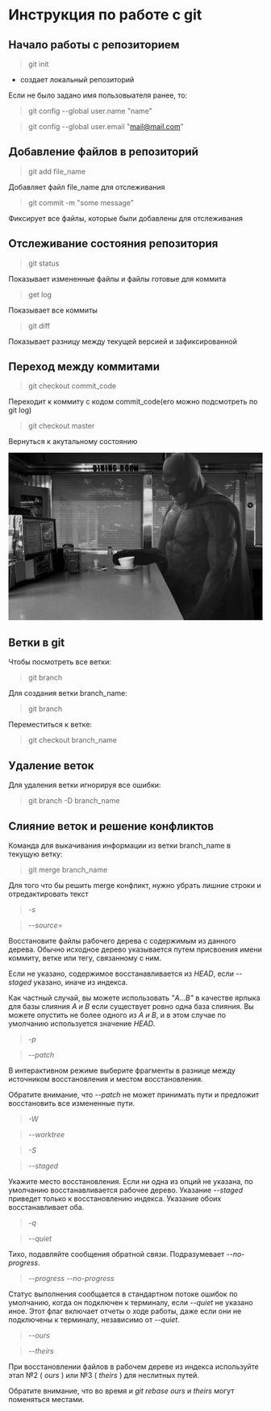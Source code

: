 # Инструкция по работе с git 

## Начало работы с репозиторием
>git init

* создает локальный репозиторий 

Если не было задано имя пользовыателя ранее, то:
>git config --global user.name "name"

>git config --global user.email  "mail@mail.com"

## Добавление файлов в репозиторий 
> git add file_name

Добавляет файл file_name для отслеживания

> git commit -m "some message"

Фиксирует все файлы, которые были добавлены для отслеживания

## Отслеживание состояния репозитория 
> git status

Показывает измененные файлы и файлы готовые для коммита
> get log

Показывает все коммиты
> git diff

Показывает разницу между текущей версией и зафиксированной 

## Переход между коммитами
> git checkout commit_code

Переходит к коммиту с кодом commit_code(его можно подсмотреть по git log)

> git checkout master

Вернуться к акутальному состоянию

![error](123.jpg)


## Ветки в git

Чтобы посмотреть все ветки:

>git branch 

Для создания ветки branch_name:

>git branch

Переместиться к ветке:

>git checkout branch_name

## Удаление веток

Для удаления ветки игнорируя все ошибки:

>git branch -D branch_name

## Слияние веток и решение конфликтов

Команда для выкачивания информации из ветки branch_name в текущую ветку:

>git merge branch_name

Для того что бы решить merge конфликт, нужно убрать лишние строки и отредактировать текст


>*-s <tree>*

>*--source=<tree>*

Восстановите файлы рабочего дерева с содержимым из данного дерева. Обычно исходное дерево указывается путем присвоения имени коммиту, ветке или тегу, связанному с ним.

Если не указано, содержимое восстанавливается из *HEAD*, если *--staged* указано, иначе из индекса.

Как частный случай, вы можете использовать *"A...B"* в качестве ярлыка для базы слияния *A и B* если существует ровно одна база слияния. Вы можете опустить не более одного из *A и B*, и в этом случае по умолчанию используется значение *HEAD*.

>*-p*

>*--patch*

В интерактивном режиме выберите фрагменты в разнице между источником восстановления и местом восстановления.

Обратите внимание, что *--patch* не может принимать пути и предложит восстановить все измененные пути.

>*-W*

>*--worktree*

>*-S*

>*--staged*

Укажите место восстановления. Если ни одна из опций не указана, по умолчанию восстанавливается рабочее дерево. Указание *--staged* приведет только к восстановлению индекса. Указание обоих восстанавливает оба.

>*-q*

>*--quiet*

Тихо, подавляйте сообщения обратной связи. Подразумевает *--no-progress*.

>*--progress*
>*--no-progress*

Статус выполнения сообщается в стандартном потоке ошибок по умолчанию, когда он подключен к терминалу, если *--quiet* не указано иное. Этот флаг включает отчеты о ходе работы, даже если они не подключены к терминалу, независимо от *--quiet*.

>*--ours*

>*--theirs*

При восстановлении файлов в рабочем дереве из индекса используйте этап №2 ( *ours* ) или №3 ( *theirs* ) для неслитных путей.

Обратите внимание, что во время и *git rebase
ours* и *theirs* могут поменяться местами.


